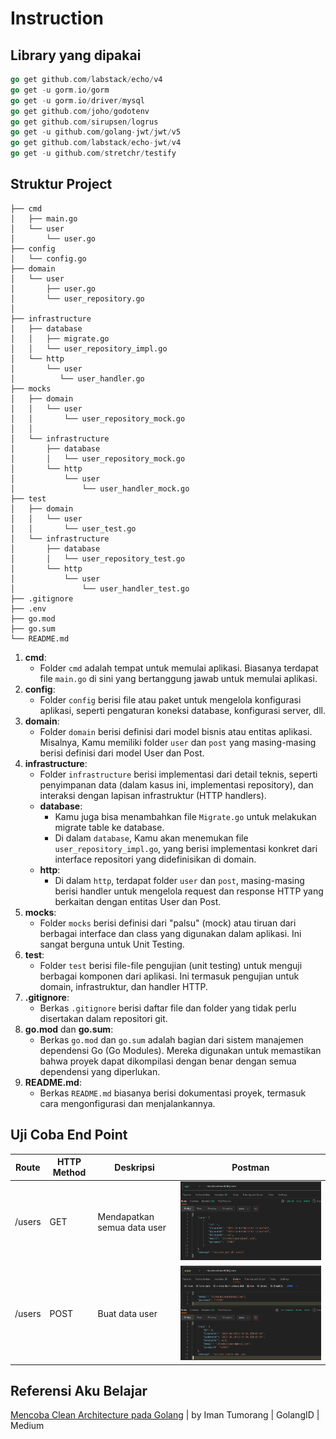 # Instruction

## Library yang dipakai
```go
go get github.com/labstack/echo/v4
go get -u gorm.io/gorm
go get -u gorm.io/driver/mysql
go get github.com/joho/godotenv
go get github.com/sirupsen/logrus
go get -u github.com/golang-jwt/jwt/v5
go get github.com/labstack/echo-jwt/v4
go get -u github.com/stretchr/testify
```

## Struktur Project

```
├── cmd
│   ├── main.go
│   └── user
│       └── user.go
├── config
│   └── config.go
├── domain
│   └── user
│       ├── user.go
│       └── user_repository.go
│   
├── infrastructure
│   ├── database
│   │   ├── migrate.go
│   │   └── user_repository_impl.go
│   └── http
│       └── user
│          └── user_handler.go
├── mocks
│   ├── domain
│   │   └── user
│   │       └── user_repository_mock.go
│   │       
│   └── infrastructure
│       ├── database
│       │   └── user_repository_mock.go
│       └── http
│           └── user
│               └── user_handler_mock.go
├── test
│   ├── domain
│   │   └── user
│   │       └── user_test.go
│   └── infrastructure
│       ├── database
│       │   └── user_repository_test.go
│       └── http
│           └── user
│               └── user_handler_test.go
├── .gitignore
├── .env
├── go.mod
├── go.sum
└── README.md
```

1.  **cmd**:
    -   Folder `cmd` adalah tempat untuk memulai aplikasi. Biasanya terdapat file `main.go` di sini yang bertanggung jawab untuk memulai aplikasi.
2.  **config**:
    -   Folder `config` berisi file atau paket untuk mengelola konfigurasi aplikasi, seperti pengaturan koneksi database, konfigurasi server, dll.
3.  **domain**:
    -   Folder `domain` berisi definisi dari model bisnis atau entitas aplikasi. Misalnya, Kamu memiliki folder `user` dan `post` yang masing-masing berisi definisi dari model User dan Post.
4.  **infrastructure**:
    -   Folder `infrastructure` berisi implementasi dari detail teknis, seperti penyimpanan data (dalam kasus ini, implementasi repository), dan interaksi dengan lapisan infrastruktur (HTTP handlers).
    -   **database**:
        - Kamu juga bisa menambahkan file `Migrate.go` untuk melakukan migrate table ke database.
        -   Di dalam `database`, Kamu akan menemukan file `user_repository_impl.go`, yang berisi implementasi konkret dari interface repositori yang didefinisikan di domain.
    -   **http**:
        -   Di dalam `http`, terdapat folder `user` dan `post`, masing-masing berisi handler untuk mengelola request dan response HTTP yang berkaitan dengan entitas User dan Post.
5.  **mocks**:
    -   Folder `mocks` berisi definisi dari "palsu" (mock) atau tiruan dari berbagai interface dan class yang digunakan dalam aplikasi. Ini sangat berguna untuk Unit Testing.
6.  **test**:
    -   Folder `test` berisi file-file pengujian (unit testing) untuk menguji berbagai komponen dari aplikasi. Ini termasuk pengujian untuk domain, infrastruktur, dan handler HTTP.
7.  **.gitignore**:
    -   Berkas `.gitignore` berisi daftar file dan folder yang tidak perlu disertakan dalam repositori git.
8.  **go.mod** dan **go.sum**:
    -   Berkas `go.mod` dan `go.sum` adalah bagian dari sistem manajemen dependensi Go (Go Modules). Mereka digunakan untuk memastikan bahwa proyek dapat dikompilasi dengan benar dengan semua dependensi yang diperlukan.
9.  **README.md**:
    -   Berkas `README.md` biasanya berisi dokumentasi proyek, termasuk cara mengonfigurasi dan menjalankannya.

## Uji Coba End Point

| Route         | HTTP Method | Deskripsi                            | Postman          |
|--             |--           |--                                    |--                |
| /users        | GET         | Mendapatkan semua data user          | ![1](./1.png)      |  
| /users        | POST         | Buat data user          | ![2](./2.png)      |    

## Referensi Aku Belajar
[Mencoba Clean Architecture pada Golang](https://medium.com/golangid/mencoba-golang-clean-architecture-c2462f355f41) | by Iman Tumorang | GolangID | Medium
